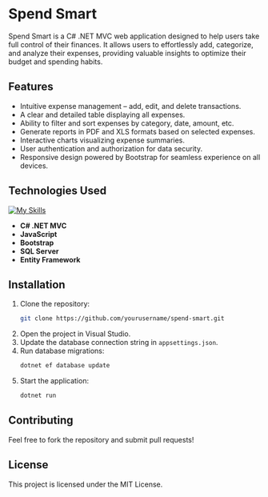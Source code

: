 # Spend Smart

Spend Smart is a C# .NET MVC web application designed to help users take full control of their finances. It allows users to effortlessly add, categorize, and analyze their expenses, providing valuable insights to optimize their budget and spending habits.

## Features
- Intuitive expense management – add, edit, and delete transactions.
- A clear and detailed table displaying all expenses.
- Ability to filter and sort expenses by category, date, amount, etc.
- Generate reports in PDF and XLS formats based on selected expenses.
- Interactive charts visualizing expense summaries.
- User authentication and authorization for data security.
- Responsive design powered by Bootstrap for seamless experience on all devices.

## Technologies Used  
[![My Skills](https://skillicons.dev/icons?i=cs,dotnet,js,bootstrap,mysql&perline=5)](https://skillicons.dev)  

- **C# .NET MVC**  
- **JavaScript**  
- **Bootstrap**  
- **SQL Server**
- **Entity Framework**  

## Installation
1. Clone the repository:
   ```sh
   git clone https://github.com/yourusername/spend-smart.git
   ```
2. Open the project in Visual Studio.
3. Update the database connection string in `appsettings.json`.
4. Run database migrations:
   ```sh
   dotnet ef database update
   ```
5. Start the application:
   ```sh
   dotnet run
   ```

## Contributing
Feel free to fork the repository and submit pull requests!

## License
This project is licensed under the MIT License.
